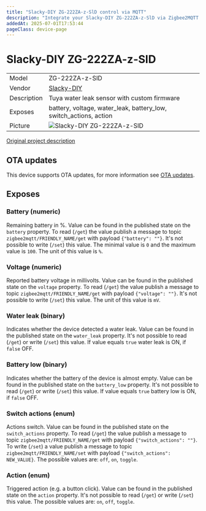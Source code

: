 ```yaml
---
title: "Slacky-DIY ZG-222ZA-z-SlD control via MQTT"
description: "Integrate your Slacky-DIY ZG-222ZA-z-SlD via Zigbee2MQTT with whatever smart home infrastructure you are using without the vendor's bridge or gateway."
addedAt: 2025-07-01T17:53:44
pageClass: device-page
---
```


<!-- !!!! -->
<!-- ATTENTION: This file is auto-generated through docgen! -->
<!-- You can only edit the "Notes"-Section between the two comment lines "Notes BEGIN" and "Notes END". -->
<!-- Do not use h1 or h2 heading within "## Notes"-Section. -->
<!-- !!!! -->

# Slacky-DIY ZG-222ZA-z-SlD

|     |     |
|-----|-----|
| Model | ZG-222ZA-z-SlD  |
| Vendor  | [Slacky-DIY](/supported-devices/#v=Slacky-DIY)  |
| Description | Tuya water leak sensor with custom firmware |
| Exposes | battery, voltage, water_leak, battery_low, switch_actions, action |
| Picture | ![Slacky-DIY ZG-222ZA-z-SlD](https://www.zigbee2mqtt.io/images/devices/ZG-222ZA-z-SlD.png) |


<!-- Notes BEGIN: You can edit here. Add "## Notes" headline if not already present. -->
[Original project description](https://github.com/slacky1965/ts0207_tz3000_zed)
<!-- Notes END: Do not edit below this line -->


## OTA updates
This device supports OTA updates, for more information see [OTA updates](../guide/usage/ota_updates.md).



## Exposes

### Battery (numeric)
Remaining battery in %.
Value can be found in the published state on the `battery` property.
To read (`/get`) the value publish a message to topic `zigbee2mqtt/FRIENDLY_NAME/get` with payload `{"battery": ""}`.
It's not possible to write (`/set`) this value.
The minimal value is `0` and the maximum value is `100`.
The unit of this value is `%`.

### Voltage (numeric)
Reported battery voltage in millivolts.
Value can be found in the published state on the `voltage` property.
To read (`/get`) the value publish a message to topic `zigbee2mqtt/FRIENDLY_NAME/get` with payload `{"voltage": ""}`.
It's not possible to write (`/set`) this value.
The unit of this value is `mV`.

### Water leak (binary)
Indicates whether the device detected a water leak.
Value can be found in the published state on the `water_leak` property.
It's not possible to read (`/get`) or write (`/set`) this value.
If value equals `true` water leak is ON, if `false` OFF.

### Battery low (binary)
Indicates whether the battery of the device is almost empty.
Value can be found in the published state on the `battery_low` property.
It's not possible to read (`/get`) or write (`/set`) this value.
If value equals `true` battery low is ON, if `false` OFF.

### Switch actions (enum)
Actions switch.
Value can be found in the published state on the `switch_actions` property.
To read (`/get`) the value publish a message to topic `zigbee2mqtt/FRIENDLY_NAME/get` with payload `{"switch_actions": ""}`.
To write (`/set`) a value publish a message to topic `zigbee2mqtt/FRIENDLY_NAME/set` with payload `{"switch_actions": NEW_VALUE}`.
The possible values are: `off`, `on`, `toggle`.

### Action (enum)
Triggered action (e.g. a button click).
Value can be found in the published state on the `action` property.
It's not possible to read (`/get`) or write (`/set`) this value.
The possible values are: `on`, `off`, `toggle`.

